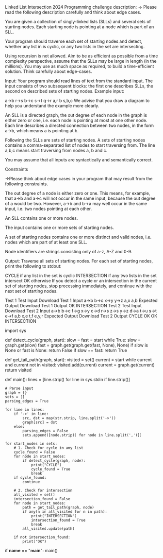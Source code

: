 

Linked List Intersection 2024
Programming challenge description:
-> Please read the following description carefully and think about edge cases.

You are given a collection of singly-linked lists (SLLs) and several sets of starting nodes. Each starting node is pointing at a node which is part of an SLL.

Your program should traverse each set of starting nodes and detect, whether any list in is cyclic, or any two lists in the set are intersecting.

Using recursion is not allowed. Aim to be as efficient as possible from a time complexity perspective, assume that the SLLs may be large in length (in the millions). You may use as much space as required, to build a time-efficient solution. Think carefully about edge-cases.

Input:
Your program should read lines of text from the standard input. The input consists of two subsequent blocks: the first one describes SLLs, the second on described sets of starting nodes. Example input:

a->b
r->s
b->c
s->t
q->r
a,r
b
s,b,c
We advise that you draw a diagram to help you understand the example more clearly.

An SLL is a directed graph, the out degree of each node in the graph is either zero or one, i.e. each node is pointing at most at one other node. Each line describes a directed connection between two nodes, in the form a->b, which means a is pointing at b.

Following the SLLs are sets of starting nodes. A sets of starting nodes contains a comma-separated list of nodes to start traversing from. The line a,b,c means start traversing from nodes a, b and c.

You may assume that all inputs are syntactically and semantically correct.

Constraints

->Please think about edge cases in your program that may result from the following constraints.

The out degree of a node is either zero or one. This means, for example, that a->b and a->c will not occur in the same input, because the out degree of a would be two. However, a->b and b->a may well occur in the same input, i.e. two nodes pointing at each other.

An SLL contains one or more nodes.

The input contains one or more sets of starting nodes.

A set of starting nodes contains one or more distinct and valid nodes, i.e. nodes which are part of at least one SLL.

Node identifiers are strings consisting only of a-z, A-Z and 0-9.

Output:
Traverse all sets of starting nodes. For each set of starting nodes, print the following to stdout:

CYCLE if any list in the set is cyclic
INTERSECTION if any two lists in the set intersect
OK otherwise
If you detect a cycle or an intersection in the current set of starting nodes, stop processing immediately, and continue with the next set of starting nodes.

Test 1
Test Input
Download Test 1 Input
a->b
b->c
x->y
y->z
a,x
a,b
Expected Output
Download Test 1 Output
OK
INTERSECTION
Test 2
Test Input
Download Test 2 Input
a->b
b->c
f->g
x->y
c->d
r->s
z->s
y->z
d->a
t->u
s->t
e->f
a,b
x,e
t,f
e,y,r
Expected Output
Download Test 2 Output
CYCLE
OK
OK
INTERSECTION




import sys

def detect_cycle(graph, start):
    slow = fast = start
    while True:
        slow = graph.get(slow)
        fast = graph.get(graph.get(fast, None), None)
        if slow is None or fast is None:
            return False
        if slow == fast:
            return True

def get_tail_path(graph, start):
    visited = set()
    current = start
    while current and current not in visited:
        visited.add(current)
        current = graph.get(current)
    return visited

def main():
    lines = [line.strip() for line in sys.stdin if line.strip()]
    
    # Parse input
    graph = {}
    sets = []
    parsing_edges = True

    for line in lines:
        if '->' in line:
            src, dst = map(str.strip, line.split('->'))
            graph[src] = dst
        else:
            parsing_edges = False
            sets.append([node.strip() for node in line.split(',')])

    for start_nodes in sets:
        # 1. Check for cycle in any list
        cycle_found = False
        for node in start_nodes:
            if detect_cycle(graph, node):
                print("CYCLE")
                cycle_found = True
                break
        if cycle_found:
            continue

        # 2. Check for intersection
        all_visited = set()
        intersection_found = False
        for node in start_nodes:
            path = get_tail_path(graph, node)
            if any(n in all_visited for n in path):
                print("INTERSECTION")
                intersection_found = True
                break
            all_visited.update(path)

        if not intersection_found:
            print("OK")

if __name__ == "__main__":
    main()
